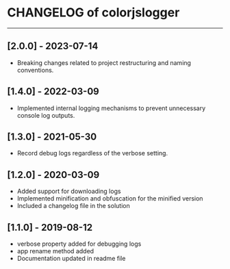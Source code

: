# CHANGELOG of colorjslogger

---


## [2.0.0] - 2023-07-14
-   Breaking changes related to project restructuring and naming conventions.


## [1.4.0] - 2022-03-09
-   Implemented internal logging mechanisms to prevent unnecessary console log outputs.


## [1.3.0] - 2021-05-30
-   Record debug logs regardless of the verbose setting.


## [1.2.0] - 2020-03-09
-   Added support for downloading logs
-   Implemented minification and obfuscation for the minified version
-   Included a changelog file in the solution


## [1.1.0] - 2019-08-12
-   verbose property added for debugging logs
-   app rename method added
-   Documentation updated in readme file
